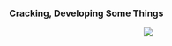 ###                                                      Cracking, Developing Some Things
<div align = "center">
<img src="https://lanyard-profile-readme.vercel.app/api/1067888403879837787">
</div>

